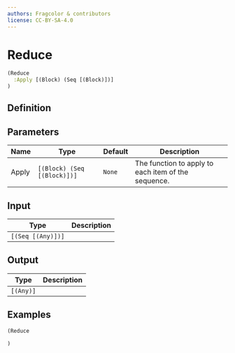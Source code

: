 ```yaml
---
authors: Fragcolor & contributors
license: CC-BY-SA-4.0
---
```



# Reduce

```clojure
(Reduce
  :Apply [(Block) (Seq [(Block)])]
)
```


## Definition




## Parameters

| Name | Type | Default | Description |
|------|------|---------|-------------|
| Apply | `[(Block) (Seq [(Block)])]` | `None` | The function to apply to each item of the sequence. |


## Input

| Type | Description |
|------|-------------|
| `[(Seq [(Any)])]` |  |


## Output

| Type | Description |
|------|-------------|
| `[(Any)]` |  |


## Examples

```clojure
(Reduce

)
```
